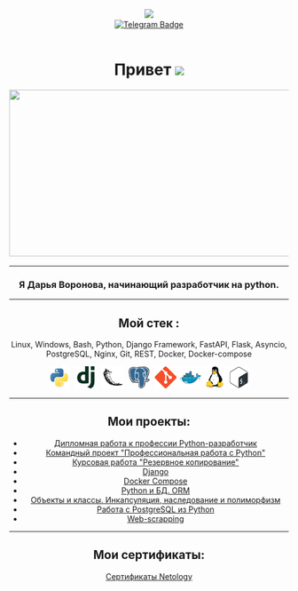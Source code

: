<div id="header" align="center">
  <img src="https://media.giphy.com/media/coxQHKASG60HrHtvkt/giphy.gif" width="100"/>
</div>
<div id="badges" align="center">
  <a href="https://t.me/Missis_D">
    <img src="https://img.shields.io/badge/Telegram-blue?style=for-the-badge&logo=Telegram&logoColor=white" alt="Telegram Badge"/>
  </a>
  </div>
<div id="badges" align="center">
  <img src="https://komarev.com/ghpvc/?username=VoronovaDA&style=flat-square&color=blue" alt=""/>
<h1 align="center">
  Привет
  <img src="https://media.giphy.com/media/hvRJCLFzcasrR4ia7z/giphy.gif" width="30px"/>
</h1>
<div>
  <img src="https://media.giphy.com/media/137EaR4vAOCn1S/giphy.gif" width="600" height="300"/>
</div>

---

### Я Дарья Воронова, начинающий разработчик на python.

---

## Мой стек :
Linux, Windows, Bash, Python, Django Framework, FastAPI, Flask, Asyncio, PostgreSQL, Nginx, Git, REST, Docker, Docker-compose
<div>
  <img src="https://github.com/devicons/devicon/blob/master/icons/python/python-original.svg"  title="Python" alt="Python" width="40" height="40"/>&nbsp;
  <img src="https://github.com/devicons/devicon/blob/master/icons/django/django-plain.svg"  title="Django" alt="Django" width="40" height="40"/>&nbsp;
  <img src="https://github.com/devicons/devicon/blob/master/icons/flask/flask-original.svg"  title="Flask" alt="Flask" width="40" height="40"/>&nbsp;
  <img src="https://github.com/devicons/devicon/blob/master/icons/postgresql/postgresql-original.svg"  title="PostgreSQL" alt="PostgreSQL" width="40" height="40"/>&nbsp;
  <img src="https://github.com/devicons/devicon/blob/master/icons/git/git-original.svg" title="Git" alt="Git" width="40" height="40"/>
  <img src="https://github.com/devicons/devicon/blob/master/icons/docker/docker-original.svg" title="Docker" alt="Docker" width="40" height="40"/>
  <img src="https://github.com/devicons/devicon/blob/master/icons/linux/linux-original.svg" title="Linux" alt="Linux" width="40" height="40"/>
  <img src="https://github.com/devicons/devicon/blob/master/icons/bash/bash-original.svg" title="Bash" alt="Bash" width="40" height="40"/>
</div>

---

## Мои проекты:
- [Дипломная работа к профессии Python-разработчик](https://github.com/VoronovaDA/Netology_pd_diplom)
- [Командный проект "Профессиональная работа с Python"](https://github.com/VoronovaDA/Team_project.py)
- [Курсовая работа "Резервное копирование"](https://github.com/VoronovaDA/Course_work.py)
- [Django](https://github.com/VoronovaDA/Django_HW.py)
- [Docker Compose](https://github.com/VoronovaDA/Docker-compose)
- [Python и БД. ORM](https://github.com/VoronovaDA/sqlalchemy-HW)
- [Объекты и классы. Инкапсуляция, наследование и полиморфизм](https://github.com/VoronovaDA/OOP-homework)
- [Работа с PostgreSQL из Python](https://github.com/VoronovaDA/SQL-HW)
- [Web-scrapping]((https://github.com/VoronovaDA/Web-scrapping.py))

---

## Мои сертификаты:
[Сертификаты Netology](https://github.com/VoronovaDA/My_certificate)
